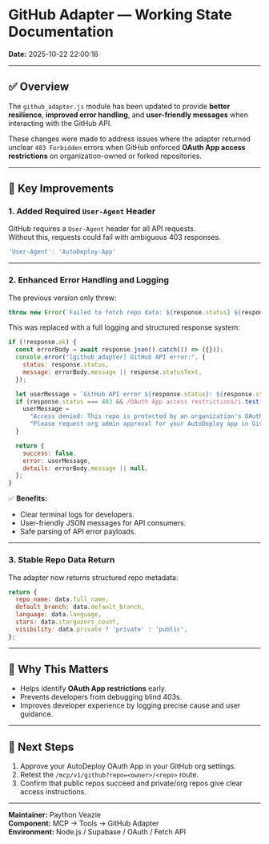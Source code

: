 # GitHub Adapter — Working State Documentation

**Date:** 2025-10-22 22:00:16

---

## ✅ Overview

The `github_adapter.js` module has been updated to provide **better resilience**, **improved error handling**, and **user-friendly messages** when interacting with the GitHub API.

These changes were made to address issues where the adapter returned unclear `403 Forbidden` errors when GitHub enforced **OAuth App access restrictions** on organization-owned or forked repositories.

---

## 🧩 Key Improvements

### 1. Added Required `User-Agent` Header
GitHub requires a `User-Agent` header for all API requests.  
Without this, requests could fail with ambiguous 403 responses.

```js
'User-Agent': 'AutoDeploy-App'
```

---

### 2. Enhanced Error Handling and Logging
The previous version only threw:
```js
throw new Error(`Failed to fetch repo data: ${response.status} ${response.statusText}`);
```

This was replaced with a full logging and structured response system:

```js
if (!response.ok) {
  const errorBody = await response.json().catch(() => ({}));
  console.error("[github_adapter] GitHub API error:", {
    status: response.status,
    message: errorBody.message || response.statusText,
  });

  let userMessage = `GitHub API error ${response.status}: ${response.statusText}`;
  if (response.status === 403 && /OAuth App access restrictions/i.test(errorBody.message || '')) {
    userMessage =
      "Access denied: This repo is protected by an organization's OAuth App restrictions. " +
      "Please request org admin approval for your AutoDeploy app in GitHub settings.";
  }

  return {
    success: false,
    error: userMessage,
    details: errorBody.message || null,
  };
}
```

✅ **Benefits:**
- Clear terminal logs for developers.
- User-friendly JSON messages for API consumers.
- Safe parsing of API error payloads.

---

### 3. Stable Repo Data Return

The adapter now returns structured repo metadata:
```js
return {
  repo_name: data.full_name,
  default_branch: data.default_branch,
  language: data.language,
  stars: data.stargazers_count,
  visibility: data.private ? 'private' : 'public',
};
```

---

## 🧠 Why This Matters

- Helps identify **OAuth App restrictions** early.
- Prevents developers from debugging blind 403s.
- Improves developer experience by logging precise cause and user guidance.

---

## 🧪 Next Steps

1. Approve your AutoDeploy OAuth App in your GitHub org settings.  
2. Retest the `/mcp/v1/github?repo=<owner>/<repo>` route.  
3. Confirm that public repos succeed and private/org repos give clear access instructions.

---

**Maintainer:** Paython Veazie  
**Component:** MCP → Tools → GitHub Adapter  
**Environment:** Node.js / Supabase / OAuth / Fetch API  
